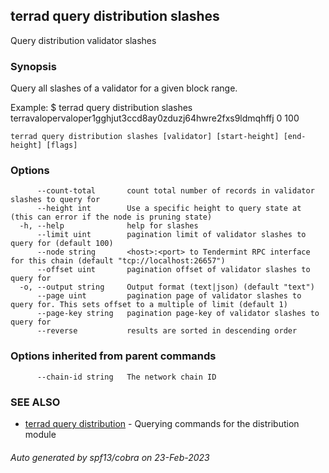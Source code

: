 ## terrad query distribution slashes

Query distribution validator slashes

### Synopsis

Query all slashes of a validator for a given block range.

Example:
$ terrad query distribution slashes terravalopervaloper1gghjut3ccd8ay0zduzj64hwre2fxs9ldmqhffj 0 100

```
terrad query distribution slashes [validator] [start-height] [end-height] [flags]
```

### Options

```
      --count-total       count total number of records in validator slashes to query for
      --height int        Use a specific height to query state at (this can error if the node is pruning state)
  -h, --help              help for slashes
      --limit uint        pagination limit of validator slashes to query for (default 100)
      --node string       <host>:<port> to Tendermint RPC interface for this chain (default "tcp://localhost:26657")
      --offset uint       pagination offset of validator slashes to query for
  -o, --output string     Output format (text|json) (default "text")
      --page uint         pagination page of validator slashes to query for. This sets offset to a multiple of limit (default 1)
      --page-key string   pagination page-key of validator slashes to query for
      --reverse           results are sorted in descending order
```

### Options inherited from parent commands

```
      --chain-id string   The network chain ID
```

### SEE ALSO

* [terrad query distribution](terrad_query_distribution.md)	 - Querying commands for the distribution module

###### Auto generated by spf13/cobra on 23-Feb-2023
